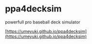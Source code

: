 # ppa4decksim
powerfull pro baseball deck simulator 

[https://umeyuki.github.io/ppa4decksim](https://umeyuki.github.io/ppa4decksim)
